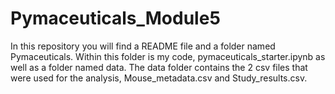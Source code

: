 # Pymaceuticals_Module5
In this repository you will find a README file and a folder named Pymaceuticals.  Within this folder is my code, pymaceuticals_starter.ipynb as well as a folder named data. The data folder contains the 2 csv files that were used for the analysis, Mouse_metadata.csv and Study_results.csv. 
